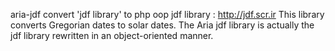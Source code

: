 aria-jdf convert 'jdf library' to php oop 
jdf library : http://jdf.scr.ir
This library converts Gregorian dates to solar dates. The Aria jdf library is actually the jdf library rewritten in an object-oriented manner.
